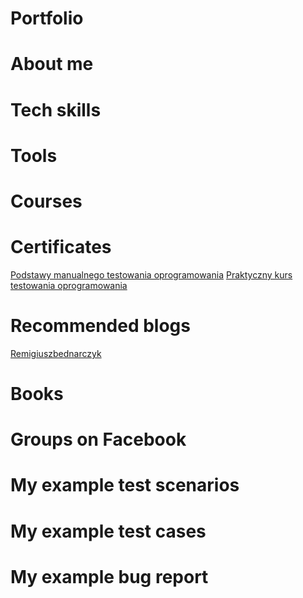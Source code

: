 # Portfolio

# About me

# Tech skills

# Tools

# Courses

# Certificates
[Podstawy manualnego testowania oprogramowania](https://www.udemy.com/certificate/UC-957b9095-8ecf-4989-afc4-caeb5f66b633/)
[Praktyczny kurs testowania oprogramowania](https://www.udemy.com/certificate/UC-0ea48586-29c1-4866-add6-e6b01c3286ba/)

# Recommended blogs
[Remigiuszbednarczyk](https://remigiuszbednarczyk.pl)

# Books

# Groups on Facebook

# My example test scenarios

# My example test cases

# My example bug report
